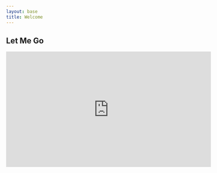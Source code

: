 ```yaml
---
layout: base
title: Welcome
---
```



## Let Me Go


    
<div align="center"><iframe width="560" height="315" src="http://player.youku.com/player.php/sid/XNjgxOTI4MjQ4/v.swf" frameborder="0" allowfullscreen></iframe></div>
                       
  
 
